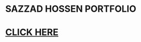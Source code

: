# SAZZAD HOSSEN PORTFOLIO

# <a href="https://sazzad-amt.github.io/s.portfolio.con/">CLICK HERE</a>
